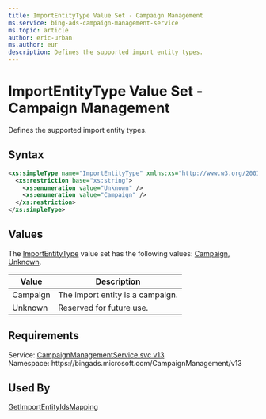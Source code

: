 ```yaml
---
title: ImportEntityType Value Set - Campaign Management
ms.service: bing-ads-campaign-management-service
ms.topic: article
author: eric-urban
ms.author: eur
description: Defines the supported import entity types.
---
```

# ImportEntityType Value Set - Campaign Management
Defines the supported import entity types.

## Syntax
```xml
<xs:simpleType name="ImportEntityType" xmlns:xs="http://www.w3.org/2001/XMLSchema">
  <xs:restriction base="xs:string">
    <xs:enumeration value="Unknown" />
    <xs:enumeration value="Campaign" />
  </xs:restriction>
</xs:simpleType>
```

## <a name="values"></a>Values

The [ImportEntityType](importentitytype.md) value set has the following values: [Campaign](#campaign), [Unknown](#unknown).

|Value|Description|
|-----------|---------------|
|<a name="campaign"></a>Campaign|The import entity is a campaign.|
|<a name="unknown"></a>Unknown|Reserved for future use.|

## Requirements
Service: [CampaignManagementService.svc v13](https://campaign.api.bingads.microsoft.com/Api/Advertiser/CampaignManagement/v13/CampaignManagementService.svc)  
Namespace: https\://bingads.microsoft.com/CampaignManagement/v13  

## Used By
[GetImportEntityIdsMapping](getimportentityidsmapping.md)  
